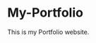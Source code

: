 # My-Portfolio
This is my Portfolio website.
         
        
    
        
       
  
     
  
        
 
      
   
 
